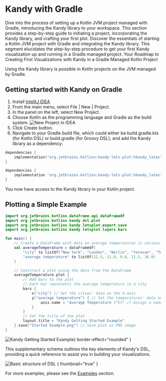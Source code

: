# Kandy with Gradle

<web-summary>
    Dive into the process of setting up a Kotlin JVM project managed with Gradle,
    introducing the Kandy library to your workspace.
    This section provides a step-by-step guide to initiating a project,
    incorporating the Kandy library, and crafting your first plot.
</web-summary>
<card-summary>
    Discover the essentials of starting a Kotlin JVM project with Gradle and integrating the Kandy library.
    This segment elucidates the step-by-step procedure
    to get your first Kandy visualization up and running in a Gradle managed project.
</card-summary>
<link-summary>
    Your Roadmap to Creating First Visualizations with Kandy in a Gradle Managed Kotlin Project
</link-summary>

Using the Kandy library is possible in Kotlin projects on the JVM managed by Gradle.

## Getting started with Kandy on Gradle

1. Install [IntelliJ IDEA](https://www.jetbrains.com/idea/download)
2. From the main menu, select <ui-path>File | New | Project</ui-path>.
3. In the panel on the left, select <ui-path>New Project</ui-path>.
4. Choose <ui-path>Kotlin</ui-path> as the programming language and <ui-path>Gradle</ui-path> as the build system.
   ![New Project in IDEA](new_project.png)
5. Click <ui-path>Create</ui-path> button.
6. Navigate to your Gradle build file, which could either be <path>build.gradle.kts</path> (for Kotlin DSL)
   or <path>build.gradle</path> (for Groovy DSL), and add the Kandy library as a dependency:

<tabs>
   <tab title="Kotlin DSL">

```kotlin
dependencies {
    implementation("org.jetbrains.kotlinx:kandy-lets-plot:%kandy_latest_version%")
}
```

   </tab>
   <tab title="Groovy DSL">

```groovy
dependencies {
    implementation 'org.jetbrains.kotlinx:kandy-lets-plot:%kandy_latest_version%'
}
```

   </tab>
</tabs>

You now have access to the Kandy library in your Kotlin project.

## Plotting a Simple Example

```kotlin
import org.jetbrains.kotlinx.dataframe.api.dataFrameOf
import org.jetbrains.kotlinx.kandy.dsl.plot
import org.jetbrains.kotlinx.kandy.letsplot.export.save
import org.jetbrains.kotlinx.kandy.letsplot.layers.bars

fun main() {
    // Create a DataFrame with data on average temperatures in various cities
    val averageTemperature = dataFrameOf(
        "city" to listOf("New York", "London", "Berlin", "Yerevan", "Tokyo"),
        "average temperature" to listOf(12.5, 11.0, 9.6, 11.5, 16.0)
    )

    // Construct a plot using the data from the DataFrame
    averageTemperature.plot {
        // Add bars to the plot
        // Each bar represents the average temperature in a city
        bars {
            x("city") // Set the cities' data on the X-axis
            y("average temperature") { // Set the temperatures' data on the Y-axis
                axis.name = "Average Temperature (°C)" // Assign a name to the Y-axis
            }
        }
        // Set the title of the plot
        layout.title = "Kandy Getting Started Example"
    }.save("Started Example.png") // Save plot as PNG image
}
```

![Kandy Getting Started Example](getting_sample.svg){ border-effect="rounded" }

This supplementary schema outlines the key elements of Kandy's DSL,
providing a quick reference to assist you in building your visualizations.

![Basic structure of DSL](tree_basic.svg) { thumbnail="true" }

For more examples, please see the [Examples](Examples.topic) section.
